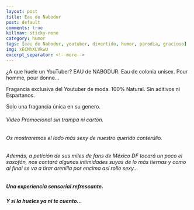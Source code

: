 ```yaml
---
layout: post
title: Eau de Nabodur
post: default
comments: true
killnav: sticky-none
category: humor
tags: [eau de Nabodur, youtuber, divertido, humor, parodia, gracioso]
img: xECMhXLVkwU
excerpt_separator: <!--more-->
---
```


¿A que huele un YouTuber? EAU de NABODUR. Eau de colonia unisex. Pour homme, pour donne...

Fragancia exclusiva del Youtuber de moda. 100% Natural. Sin aditivos ni Espartanos.

Solo una fragancia única en su genero.

<!--more-->


###### Video Promocional sin trampa ni cartón.
###### Os mostraremos el lado más sexy de nuestro querido conterúlio.
###### Además, a petición de sus miles de fans de México DF tocará un poco el saxofón, nos contará algunas intimidades suyas de lo más tiernas y como al final se va a tirar arenilla por encima así rollo sexy...

##### Una experiencia sensorial refrescante.
##### Y si la hueles ya ni te cuento...